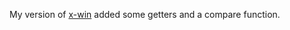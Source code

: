 My version of [x-win](https://github.com/miniben-90/x-win) added some getters and a compare function.